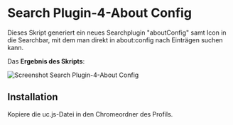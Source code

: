 # Search Plugin-4-About Config
Dieses Skript generiert ein neues Searchplugin "aboutConfig" samt Icon in die Searchbar, mit dem man direkt in about:config nach 
Einträgen suchen kann.

Das **Ergebnis des Skripts**:

![Screenshot Search Plugin-4-About Config](https://github.com/ardiman/userChrome.js/raw/master/searchplugin-4-aboutconfig/scr_searchplugin-4-aboutconfig.png)

## Installation
Kopiere die uc.js-Datei in den Chromeordner des Profils.

